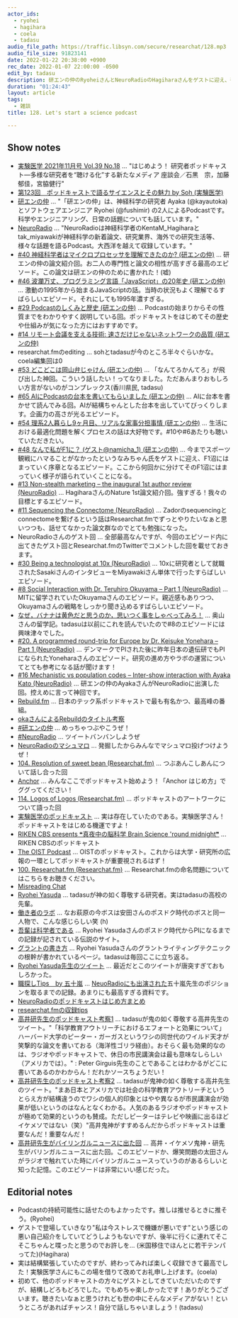 ```yaml
---
actor_ids:
  - ryohei
  - hagihara
  - coela
  - tadasu
audio_file_path: https://traffic.libsyn.com/secure/researchat/128.mp3
audio_file_size: 91823141
date: 2022-01-22 20:38:00 +0900
rec_date: 2022-01-07 22:00:00 -0500
edit_by: tadasu
description: 研エンの仲のRyoheiさんとNeuroRadioのHagiharaさんをゲストに迎え、研究者/科学者ポッドキャストについて色々話しました。
duration: "01:24:43"
layout: article
tags:
  - 雑談
title: 128. Let's start a science podcast

---
```

## Show notes
- [実験医学 2021年11月号 Vol.39 No.18](https://www.yodosha.co.jp/jikkenigaku/book/9784758125499/index.html) ... "はじめよう！ 研究者ポッドキャスト―多様な研究者を“聴ける化”する新たなメディア 座談会／石黒　宗，加藤郁佳，宮脇健行"
- [第123回　ポッドキャストで語るサイエンスとその魅力 by Soh (実験医学)](https://www.yodosha.co.jp/jikkenigaku/opinion/vol38n14.html)
- [研エンの仲](https://anchor.fm/ken-en-no-naka) ...  "「研エンの仲」は、神経科学の研究者 Ayaka (@kayautoka) とソフトウェアエンジニア Ryohei (@fushimir)
の2人によるPodcastです。科学やエンジニアリング、日常の話題についても話しています。"
- [NeuroRadio](https://neuroradio.tokyo/) ... "NeuroRadioは神経科学者のKentaM_Hagiharaとtak_miyawakiが神経科学の新着論文、研究業界、海外での研究生活等、様々な話題を語るPodcast。大西洋を越えて収録しています。"
- [#40 神経科学者はマイクロプロセッサを理解できたのか? (研エンの仲)](https://anchor.fm/ken-en-no-naka/episodes/40-e105gg3) ... 研エンの仲の論文紹介回。お二人の専門性と論文の相性が高すぎる最高のエピソード。この論文は研エンの仲のために書かれた！(嘘)
- [#46 波瀾万丈、プログラミング言語「JavaScript」の20年史 (研エンの仲)](https://anchor.fm/ken-en-no-naka/episodes/46-JavaScript20-e13h70t) ... 激動の1995年から始まるJavaScriptの話。当時の状況もよく理解でるすばらしいエピソード。それにしても1995年濃すぎる。
- [#29 Podcastのしくみと歴史 (研エンの仲)](https://anchor.fm/ken-en-no-naka/episodes/29-Podcast-eplbhm) ... Podcastの始まりからその性質までをわかりやすく説明している回。ポッドキャストをはじめてその歴史や仕組みが気になった方にはおすすめです。
- [#14 リモート会議を支える技術: 速さだけじゃないネットワークの品質 (研エンの仲)](https://anchor.fm/ken-en-no-naka/episodes/14-emr30r)
- researchat.fmのediting … sohとtadasuが今のところ半々ぐらいかな。coela編集回は0
- [#53 どこどこは岡山弁じゃけん (研エンの仲)](https://anchor.fm/ken-en-no-naka/episodes/53-e15hmqp) ... 「なんてろかんてろ」が飛び出した神回。こういう話したい！ってなりました。ただあんまりおもしろい方言がないのがコンプレックス(香川県民, tadasu)
- [#65 AIにPodcastの台本を書いてもらいました (研エンの仲)](https://anchor.fm/ken-en-no-naka/episodes/65-AIPodcast-e1adjff) ... AIに台本を書かせて読んでみる回。AIが結構ちゃんとした台本を出していてびっくりします。企画力の高さが光るエピソード。
- [#54 理系2人暮らし9ヶ月目、リアルな家事分担事情 (研エンの仲)](https://anchor.fm/ken-en-no-naka/episodes/54-29-e15k12u) ... 生活における最適化問題を解くプロセスの話は大好物です。#10や#6あたりも聴いていただきたい。
- [#48 なんで私がF1に？ (ゲスト@namicha_1) (研エンの仲)](https://anchor.fm/ken-en-no-naka/episodes/48-F1-namicha_1-e13toto) ... 今までスポーツ観戦にハマることがなかったというなみちゃん氏をゲストに迎え、F1沼にはまっていく序章となるエピソード。ここから何回かに分けてそのF1沼にはまっていく様子が語られていくことになる。
- [#13 Non-stealth marketing – the inaugural 1st author review (NeuroRadio)](https://neuroradio.tokyo/2021/05/25/13-non-stealth-marketing-the-inaugural-1st-author-review/) ... HagiharaさんのNature 1st論文紹介回。強すぎる！我々の目標とするエピソード。
- [#11 Sequencing the Connectome (NeuroRadio)](https://neuroradio.tokyo/2021/05/21/11-sequencing-the-connectome/) ... Zadorのsequencingとconnectomeを繋げるという話はResearchat.fmでずっとやりたいなぁと思いつつも、話せてなかった論文群なのでとても勉強になった。
- NeuroRadioさんのゲスト回 ... 全部最高なんですが、今回のエピソード内に出てきたゲスト回とResearchat.fmのTwitterでコメントした回を載せておきます。
- [#30 Being a technologist at 10x (NeuroRadio)](https://neuroradio.tokyo/2021/12/10/30-being-a-technologist-at-10x/) ... 10xに研究者として就職されたSasakiさんのインタビューをMiyawakiさん単体で行ったすらばしいエピソード。
- [#8 Social Interaction with Dr. Teruhiro Okuyama – Part 1 (NeuroRadio)](https://neuroradio.tokyo/2021/04/14/8-social-interaction-with-dr-teruhiro-okuyama-part-1/) ... MITに留学されていたOkuyamaさんのエピソード。親近感もありつつ、Okuyamaさんの戦略をしっかり聞き込めるすばらしいエピソード。
- [なぜ，バナナは黄色だと思うのか，思いつく事をしゃべってみろ！](https://www.s.u-tokyo.ac.jp/ja/story/newsletter/doctor/14-2.html) ... 奥山さんの留学記。tadasuは以前にこれを読んでいたので#8のエピソードには興味津々でした。
- [#20. A programmed round-trip for Europe by Dr. Keisuke Yonehara – Part 1 (NeuroRadio)](https://neuroradio.tokyo/2021/08/13/20-a-programmed-round-trip-for-europe-by-dr-keisuke-yonehara-part-1/) ... デンマークでPIされた後に昨年日本の遺伝研でもPIになられたYoneharaさんのエピソード。研究の進め方やラボの運営についてとても参考になる話が聞けます！
- [#16 Mechanistic vs population codes – Inter-show interaction with Ayaka Kato (NeuroRadio)](https://neuroradio.tokyo/2021/06/28/16-mechanistic-vs-population-codes-inter-show-interaction-with-ayaka-kato/) ... 研エンの仲のAyakaさんがNeuroRadioに出演した回。控えめに言って神回です。
- [Rebuild.fm](https://rebuild.fm/) ... 日本のテック系ポッドキャストで最も有名かつ、最高峰の番組。
- [okaさんによるRebuildのタイトル考察](https://twitter.com/nowohyeah/status/1341400023557419009)
- [#研エンの仲](https://twitter.com/search?q=%23%E7%A0%94%E3%82%A8%E3%83%B3%E3%81%AE%E4%BB%B2&src=hashtag_click) ...  めっちゃつぶやこうぜ！
- [#NeuroRadio](https://twitter.com/search?q=%23neuroradio&src=typed_query&f=live) ... ツイートバンバンしようぜ
- [NeuroRadioのマシュマロ](https://marshmallow-qa.com/neuroradio_?utm_medium=twitter&utm_source=promotion) ... 発掘したからみんなでマシュマロ投げつけようぜ！
- [104. Resolution of sweet bean (Researchat.fm)](https://researchat.fm/episode/104) ... つぶあんこしあんについて話し合った回
- [Anchor](https://anchor.fm/) ... みんなここでポッドキャスト始めよう！「Anchor はじめ方」でググってください！
- [114. Logos of Logos (Researchat.fm)](https://researchat.fm/episode/114) ... ポッドキャストのアートワークについて語った回
- [実験医学のポッドキャスト](https://www.yodosha.co.jp/jikkenigaku/podcast.html) ... 実は存在していたのである。実験医学さん！ポッドキャストをはじめる機運ですよ！
- [RIKEN CBS presents ❝真夜中の脳科学 Brain Science 'round midnight❞](https://anchor.fm/riken-cbs) ... RIKEN CBSのポッドキャスト
- [The OIST Podcast](https://www.oist.jp/oist-podcast) ... OISTのポッドキャスト。これからは大学・研究所の広報の一環としてポッドキャストが重要視されるはず！
- [100. Researchat.fm (Researchat.fm)](https://researchat.fm/episode/100) ... Researchat.fmの命名問題についてはこちらをお聴きください。
- [Misreading Chat](https://misreading.chat/)
- [Ryohei Yasuda](https://mpfi.org/science/our-labs/yasuda-lab/) ... tadasuが神の如く尊敬する研究者。実はtadasuの高校の先輩。
- [働き者のラボ](https://ryasuda.hatenadiary.org/entry/20041230/p1) ... なお萩原の今ボスは安田さんのポスドク時代のボスと同一人物で、こんな感じらしい笑 (h)
- [吾輩は科学者である](http://www.linkclub.or.jp/~hiikoysd/ryohei/rindex.html) ... Ryohei Yasudaさんのポスドク時代からPIになるまでの記録が記されている伝説のサイト。
- [グラントの書き方](https://ryasuda.hatenadiary.org/entry/20110811/p1) ... Ryohei Yasudaさんのグラントライティングテクニックの根幹が書かれているページ。tadasuは毎回ここに立ち返る。
- [Ryohei Yasuda先生のツイート](https://twitter.com/Ryohei_Neuro/status/1043480232848760833) ... 最近だとこのツイートが唐突すぎておもしろかった。
- [職探しTips　by 五十嵐](http://www.igarashilab.org/jobhunting) ... [NeuoRadioにも出演された](https://neuroradio.tokyo/2021/09/15/23-poor-is-the-pupil-who-does-not-surpass-his-master-part-1/)五十嵐先生のポジションを取るまでの記録。あまりにも最高すぎる資料です。
- [NeuroRadioのポッドキャストはじめ方まとめ](https://note.com/neuroradio/n/n533a73eb7c67)
- [researchat.fmの収録tips](https://researchat.fm/blog/2/)
- [高井研先生のポッドキャスト考察1](https://twitter.com/1031kentakai/status/746362343773212672) ... tadasuが鬼の如く尊敬する高井先生のツイート。"「科学教育アウトリーチにおけるエフォートと効果について」ハーバード大学のピーター・ガーガスというワシの同世代のワイルド天才が笑撃的な論文を書いておる（海洋性ゴリラ経由）。おそらく最も効果的なのは、ラジオやポッドキャストで、休日の市民講演会は最も意味なしらしい（アメリカでは）。" : Peter Girguis先生のことであることはわかるがどこに書いてあるのかわからん！だれかソースちょうだい！
- [高井研先生のポッドキャスト考察2](https://twitter.com/1031kentakai/status/746364619090862080) ... tadasuが鬼神の如く尊敬する高井先生のツイート。"まあ日本とアメリカでは社会の科学教育アウトリーチというとらえ方が結構違うのでワシの個人的印象とはやや異なるが市民講演会が効果が低いというのはなんとなくわかる。人気のあるラジオやポッドキャストが極めて効果的というのも賛成。ただしピーターはテレビや映画に出るほどイケメソではない（笑）"高井鬼神がすすめるんだからポッドキャストは重要なんだ！重要なんだ！
- [高井研先生がバイリンガルニュースに出た回](https://podcasts.apple.com/gy/podcast/199-%E7%89%B9%E5%88%A5%E7%B7%A8-takai-02-11-16/id653415937?i=1000362708814) ... 高井・イケメソ鬼神・研先生がバリンガルニュースに出た回。このエピソードか、爆笑問題の太田さんがラジオで触れていた時にバイリンガルニュースっていうのがあるらしいと知った記憶。このエピソードは非常にいい感じだった。

## Editorial notes
- Podcastの持続可能性に話せたのもよかったです。推しは推せるときに推そう。(Ryohei)
- ゲストで登場していきなり"私は今ストレスで機嫌が悪いです"という感じの悪い自己紹介をしていてどうしようもないですが、後半に行くに連れてそこそこちゃんと喋ったと思うのでお許しを... (米国移住でほんとに若干テンパってた)(Hagihara)
- 実は結構緊張していたのですが、終わってみれば楽しく収録できて最高でした！実験医学さんにもこの場を借りて改めてお礼申し上げます。(coela)
- 初めて、他のポッドキャストの方々にゲストとしてきていただいたのですが、結構しどろもどろでした。でもめちゃ楽しかったです！ありがとうございます。聴きたいなぁと思うけれども世の中にそんなメディアがない！というところがあればチャンス！自分で話しちゃいましょう！(tadasu)
